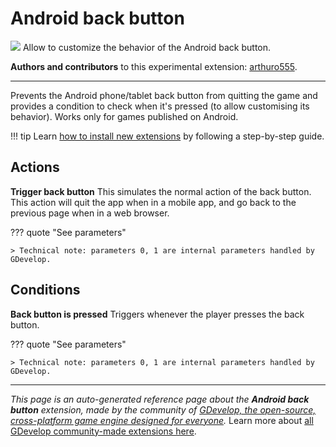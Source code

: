 # Android back button

<img src="https://resources.gdevelop-app.com/assets/Icons/keyboard-backspace.svg" class="extension-icon"></img>
Allow to customize the behavior of the Android back button.

**Authors and contributors** to this experimental extension: [arthuro555](https://gd.games/arthuro555).

---

Prevents the Android phone/tablet back button from quitting the game and provides a condition to check when it's pressed (to allow customising its behavior). Works only for games published on Android.

!!! tip
    Learn [how to install new extensions](/gdevelop5/extensions/search) by following a step-by-step guide.

## Actions

**Trigger back button**
This simulates the normal action of the back button.   
This action will quit the app when in a mobile app, and go back to the previous page when in a web browser.

??? quote "See parameters"



    > Technical note: parameters 0, 1 are internal parameters handled by GDevelop.

## Conditions

**Back button is pressed**
Triggers whenever the player presses the back button.

??? quote "See parameters"



    > Technical note: parameters 0, 1 are internal parameters handled by GDevelop.




---

*This page is an auto-generated reference page about the **Android back button** extension, made by the community of [GDevelop, the open-source, cross-platform game engine designed for everyone](https://gdevelop.io/).* Learn more about [all GDevelop community-made extensions here](/gdevelop5/extensions).